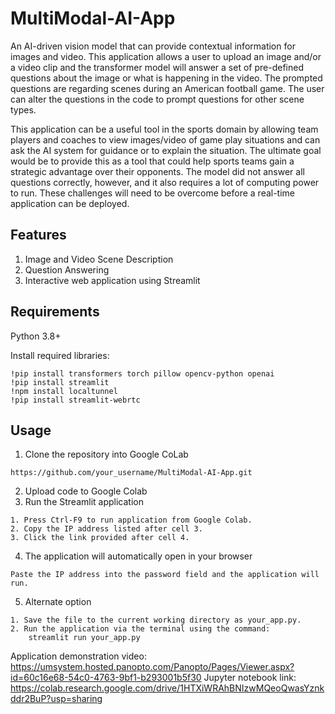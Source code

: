 # MultiModal-AI-App
An AI-driven vision model that can provide contextual information for images and video. This application allows a user to upload an image and/or a video clip and the transformer model will answer a set of pre-defined questions about the image or what is happening in the video. The prompted questions are regarding scenes during an American football game. The user can alter the questions in the code to prompt questions for other scene types.

This application can be a useful tool in the sports domain by allowing team players and coaches to view images/video of game play situations and can ask the AI system for guidance or to explain the situation. The ultimate goal would be to provide this as a tool that could help sports teams gain a strategic advantage over their opponents. The model did not answer all questions correctly, however, and it also requires a lot of computing power to run. These challenges will need to be overcome before a real-time application can be deployed.

## Features
1. Image and Video Scene Description
2. Question Answering
3. Interactive web application using Streamlit

## Requirements
Python 3.8+

Install required libraries:
```
!pip install transformers torch pillow opencv-python openai
!pip install streamlit
!npm install localtunnel
!pip install streamlit-webrtc
```

## Usage
1. Clone the repository into Google CoLab
```
https://github.com/your_username/MultiModal-AI-App.git
```
2. Upload code to Google Colab
3. Run the Streamlit application
```
1. Press Ctrl-F9 to run application from Google Colab.
2. Copy the IP address listed after cell 3.
3. Click the link provided after cell 4.
```
4. The application will automatically open in your browser
```
Paste the IP address into the password field and the application will run.
```
5. Alternate option
```
1. Save the file to the current working directory as your_app.py.
2. Run the application via the terminal using the command:
    streamlit run your_app.py
```
Application demonstration video: https://umsystem.hosted.panopto.com/Panopto/Pages/Viewer.aspx?id=60c16e68-54c0-4763-9bf1-b293001b5f30
Jupyter notebook link: https://colab.research.google.com/drive/1HTXiWRAhBNIzwMQeoQwasYznkddr2BuP?usp=sharing
